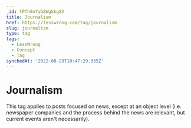 ```yaml
---
_id: tPfh8oYyG8Wgkkg8X
title: Journalism
href: https://lesswrong.com/tag/journalism
slug: journalism
type: tag
tags:
  - LessWrong
  - Concept
  - Tag
synchedAt: '2022-08-29T10:47:29.335Z'
---
```


# Journalism

This tag applies to posts focused on news, except at an object level (i.e. newspaper companies and the process behind the news are relevant, but current events aren't necessarily).
